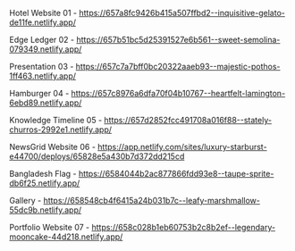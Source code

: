 Hotel Website 01 - https://657a8fc9426b415a507ffbd2--inquisitive-gelato-de11fe.netlify.app/

Edge Ledger 02 - https://657b51bc5d25391527e6b561--sweet-semolina-079349.netlify.app/

Presentation 03 - https://657c7a7bff0bc20322aaeb93--majestic-pothos-1ff463.netlify.app/

Hamburger 04 - https://657c8976a6dfa70f04b10767--heartfelt-lamington-6ebd89.netlify.app/

Knowledge Timeline 05 - https://657d2852fcc491708a016f88--stately-churros-2992e1.netlify.app/

NewsGrid Website 06 - https://app.netlify.com/sites/luxury-starburst-e44700/deploys/65828e5a430b7d372dd215cd

Bangladesh Flag - https://6584044b2ac877866fdd93e8--taupe-sprite-db6f25.netlify.app/

Gallery - https://658548cb4f6415a24b031b7c--leafy-marshmallow-55dc9b.netlify.app/

Portfolio Website 07 - https://658c028b1eb60753b2c8b2ef--legendary-mooncake-44d218.netlify.app/

